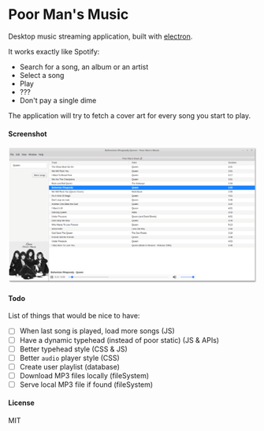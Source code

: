 # Poor Man's Music

Desktop music streaming application, built with [electron](http://electron.atom.io/).

It works exactly like Spotify: 

* Search for a song, an album or an artist 
* Select a song 
* Play
* ???
* Don't pay a single dime

The application will try to fetch a cover art for every song you start to play.


#### Screenshot

![Screenshot](https://github.com/RaedsLab/poor-man-music/blob/master/pmmScreenshot.png)


#### Todo

List of things that would be nice to have:

- [ ] When last song is played, load more songs (JS)
- [ ] Have a dynamic typehead (instead of poor static) (JS & APIs)
- [ ] Better typehead style (CSS & JS)
- [ ] Better `audio` player style (CSS)
- [ ] Create user playlist (database)
- [ ] Download MP3 files locally (fileSystem)
- [ ] Serve local MP3 file if found (fileSystem)

#### License

MIT
